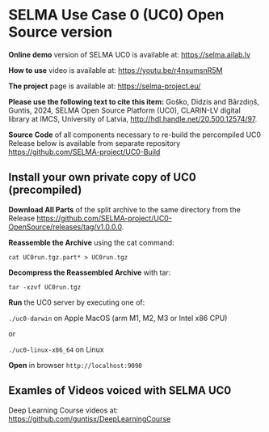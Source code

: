 # SELMA Use Case 0 (UC0) Open Source version

<B>Online demo</B> version of SELMA UC0 is available at: https://selma.ailab.lv

<B>How to use</B> video is available at: https://youtu.be/r4nsumsnR5M

<B>The project</B> page is available at: https://selma-project.eu/

<B>Please use the following text to cite this item:</B> Goško, Didzis and Bārzdiņš, Guntis, 2024, 
  SELMA Open Source Platform (UC0), CLARIN-LV digital library at IMCS, University of Latvia, 
  http://hdl.handle.net/20.500.12574/97.

<B>Source Code</B> of all components necessary to re-build the percompiled UC0 Release below is available from separate repository https://github.com/SELMA-project/UC0-Build

## Install your own private copy of UC0 (precompiled)

<B>Download All Parts</B> of the split archive to the same directory from the Release https://github.com/SELMA-project/UC0-OpenSource/releases/tag/v1.0.0.0.

<B>Reassemble the Archive</B> using the cat command:

```
cat UC0run.tgz.part* > UC0run.tgz
```

<B>Decompress the Reassembled Archive</B> with tar:
```
tar -xzvf UC0run.tgz
```

<B>Run</B> the UC0 server by executing one of:

`./uc0-darwin` on Apple MacOS (arm M1, M2, M3 or Intel x86 CPU) 

or

`./uc0-linux-x86_64` on Linux


<B>Open</B> in browser `http://localhost:9090`

## Examles of Videos voiced with SELMA UC0 

Deep Learning Course videos at: https://github.com/guntisx/DeepLearningCourse

